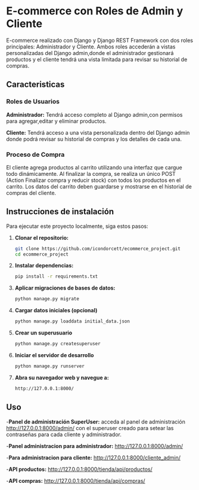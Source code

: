 # E-commerce con Roles de Admin y Cliente
E-commerce realizado con Django y Django REST Framework con dos roles principales: Administrador y Cliente. Ambos roles accederán a vistas personalizadas del Django admin,donde el administrador gestionará productos y el cliente tendrá una vista limitada para revisar 
su historial de compras.

## Caracteristicas

### Roles de Usuarios

**Administrador:** Tendrá acceso completo al Django admin,con permisos para agregar,editar y eliminar productos. 

**Cliente:** Tendrá acceso a una vista personalizada dentro del Django admin donde podrá revisar su historial de compras y los detalles de cada una. 

### Proceso de Compra

El cliente agrega productos al carrito utilizando una interfaz que cargue todo dinámicamente.
Al finalizar la compra, se realiza un único POST (Action Finalizar compra y reducir stock) con todos los productos en el carrito. 
Los datos del carrito deben guardarse y mostrarse en el historial de compras del cliente. 


## Instrucciones de instalación

Para ejecutar este proyecto localmente, siga estos pasos:

1. **Clonar el repositorio:**
   ```bash
   git clone https://github.com/icondorcett/ecommerce_project.git   
   cd ecommerce_project
   ```
2. **Instalar dependencias:**
   ```bash
   pip install -r requirements.txt
   ```
3. **Aplicar migraciones de bases de datos:**
   ```bash
   python manage.py migrate
   ```
4. **Cargar datos iniciales (opcional)**
   ```bash
   python manage.py loaddata initial_data.json
   ```
5. **Crear un superusuario**
   ```bash
   python manage.py createsuperuser
   ```
6. **Iniciar el servidor de desarrollo**
   ```bash
   python manage.py runserver
   ```
7. **Abra su navegador web y navegue a:**
   ```bash
   http://127.0.0.1:8000/
   ```
## Uso
-**Panel de administración SuperUser:** acceda al panel de administración http://127.0.0.1:8000/admin/ con el superuser creado para setear las contraseñas para cada cliente y administrador. 

-**Panel administracion para administrador:** http://127.0.0.1:8000/admin/

-**Para administracion para cliente:** http://127.0.0.1:8000/cliente_admin/

-**API productos:** http://127.0.0.1:8000/tienda/api/productos/

-**API compras:** http://127.0.0.1:8000/tienda/api/compras/

